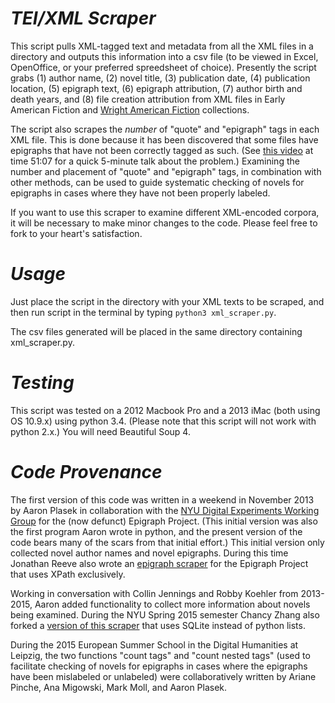 *TEI/XML Scraper*
================
This script pulls XML-tagged text and metadata from all the XML files in a directory and outputs this information into a csv file (to be viewed in Excel, OpenOffice, or your preferred spreedsheet of choice). Presently the script grabs (1) author name, (2) novel title, (3) publication date, (4) publication location, (5) epigraph text, (6) epigraph attribution, (7) author birth and death years, and (8) file creation attribution from XML files in Early American Fiction and [Wright American Fiction](https://github.com/iulibdcs/tei_text) collections. 

The script also scrapes the *number* of "quote" and "epigraph" tags in each XML file. This is done because it has been discovered that some files have epigraphs that have not been correctly tagged as such. (See [this video](http://videostreaming.gc.cuny.edu/videos/video/3502/?live=true) at time 51:07 for a quick 5-minute talk about the problem.) Examining the number and placement of "quote" and "epigraph" tags, in combination with other methods, can be used to guide systematic checking of novels for epigraphs in cases where they have not been properly labeled.

If you want to use this scraper to examine different XML-encoded corpora, it will be necessary to make minor changes to the code. Please feel free to fork to your heart's satisfaction. 

*Usage*
=============
Just place the script in the directory with your XML texts to be scraped, and then run script in the terminal by typing
`python3 xml_scraper.py`.

The csv files generated will be placed in the same directory containing xml_scraper.py. 

*Testing*
==========
This script was tested on a 2012 Macbook Pro and a 2013 iMac (both using OS 10.9.x) using python 3.4. (Please note that this script will not work with python 2.x.) You will need Beautiful Soup 4. 

*Code Provenance*
=============
The first version of this code was written in a weekend in November 2013 by Aaron Plasek in collaboration with the [NYU Digital Experiments Working Group](http://nyudigitalexperiments.com/) for the (now defunct) Epigraph Project. (This initial version was also the first program Aaron wrote in python, and the present version of the code bears many of the scars from that initial effort.) This initial version only collected novel author names and novel epigraphs. During this time Jonathan Reeve also wrote an [epigraph scraper](https://github.com/DigitalExperiments/epi-project) for the Epigraph Project that uses XPath exclusively.  

Working in conversation with Collin Jennings and Robby Koehler from 2013-2015, Aaron added functionality to collect more information about novels being examined. During the NYU Spring 2015 semester Chancy Zhang also forked a [version of this scraper](https://github.com/yangchen506) that uses SQLite instead of python lists. 

During the 2015 European Summer School in the Digital Humanities at Leipzig, the two functions "count tags" and "count nested tags" (used to facilitate checking of novels for epigraphs in cases where the epigraphs have been mislabeled or unlabeled) were collaboratively written by Ariane Pinche, Ana Migowski, Mark Moll, and Aaron Plasek.
